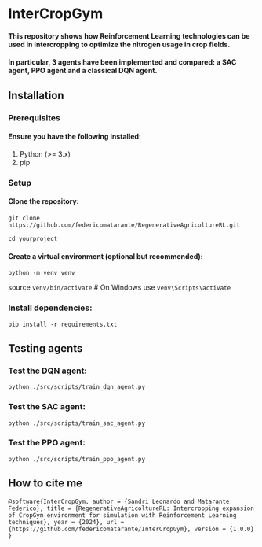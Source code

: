 # InterCropGym

#### This repository shows how Reinforcement Learning technologies can be used in intercropping to optimize the nitrogen usage in crop fields.
#### In particular, 3 agents have been implemented and compared: a SAC agent, PPO agent and a classical DQN agent.
## Installation
### Prerequisites
#### Ensure you have the following installed:
1. Python (>= 3.x)
2. pip
### Setup
#### Clone the repository:
`git clone https://github.com/federicomatarante/RegenerativeAgricoltureRL.git`

`cd yourproject`
#### Create a virtual environment (optional but recommended):
`python -m venv venv`

source `venv/bin/activate`  # On Windows use `venv\Scripts\activate`
### Install dependencies:
`pip install -r requirements.txt`
## Testing agents
### Test the DQN agent:
`python ./src/scripts/train_dqn_agent.py`
### Test the SAC agent:
`python ./src/scripts/train_sac_agent.py`
### Test the PPO agent:
`python ./src/scripts/train_ppo_agent.py`

## How to cite me
`@software{InterCropGym,
   author = {Sandri Leonardo and Matarante Federico},
   title = {RegenerativeAgricoltureRL: Intercropping expansion of CropGym environment for simulation with Reinforcement Learning techniques},
   year = {2024},
   url = {https://github.com/federicomatarante/InterCropGym},
   version = {1.0.0}
}`
